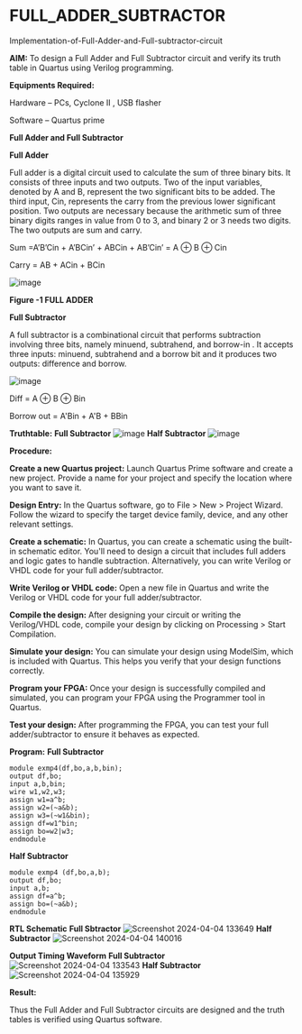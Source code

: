 # FULL_ADDER_SUBTRACTOR

Implementation-of-Full-Adder-and-Full-subtractor-circuit

**AIM:**
To design a Full Adder and Full Subtractor circuit and verify its truth table in Quartus using Verilog programming.

**Equipments Required:**

Hardware – PCs, Cyclone II , USB flasher

Software – Quartus prime

**Full Adder and Full Subtractor**

**Full Adder**

Full adder is a digital circuit used to calculate the sum of three binary bits. It consists of three inputs and two outputs. Two of the input variables, denoted by A and B, represent the two significant bits to be added. The third input, Cin, represents the carry from the previous lower significant position. Two outputs are necessary because the arithmetic sum of three binary digits ranges in value from 0 to 3, and binary 2 or 3 needs two digits. The two outputs are sum and carry.

Sum =A’B’Cin + A’BCin’ + ABCin + AB’Cin’ = A ⊕ B ⊕ Cin 

Carry = AB + ACin + BCin

![image](https://github.com/naavaneetha/FULL_ADDER_SUBTRACTOR/assets/154305477/0f30ba51-5ffb-4198-845f-18e054f675e7)

**Figure -1 FULL ADDER**

**Full Subtractor**

A full subtractor is a combinational circuit that performs subtraction involving three bits, namely minuend, subtrahend, and borrow-in . It accepts three inputs: minuend, subtrahend and a borrow bit and it produces two outputs: difference and borrow.

![image](https://github.com/naavaneetha/FULL_ADDER_SUBTRACTOR/assets/154305477/02b24f51-ab51-4304-9ad6-7b81ffc1ead5)

Diff = A ⊕ B ⊕ Bin 

Borrow out = A'Bin + A'B + BBin

**Truthtable:**
**Full Subtractor**
![image](https://github.com/jabezs2005/FULL_ADDER_SUBTRACTOR/assets/147473463/1f2e747a-4c6c-46d7-ad78-c8d080e83970)
**Half Subtractor**
![image](https://github.com/jabezs2005/FULL_ADDER_SUBTRACTOR/assets/147473463/1744e338-2830-4c6d-8c06-0772b84d472e)


**Procedure:**

**Create a new Quartus project:** Launch Quartus Prime software and create a new project. Provide a name for your project and specify the location where you want to save it.

**Design Entry:** In the Quartus software, go to File > New > Project Wizard. Follow the wizard to specify the target device family, device, and any other relevant settings.

**Create a schematic:** In Quartus, you can create a schematic using the built-in schematic editor. You'll need to design a circuit that includes full adders and logic gates to handle subtraction. Alternatively, you can write Verilog or VHDL code for your full adder/subtractor.

**Write Verilog or VHDL code:** Open a new file in Quartus and write the Verilog or VHDL code for your full adder/subtractor.

**Compile the design:** After designing your circuit or writing the Verilog/VHDL code, compile your design by clicking on Processing > Start Compilation.

**Simulate your design:** You can simulate your design using ModelSim, which is included with Quartus. This helps you verify that your design functions correctly.

**Program your FPGA:** Once your design is successfully compiled and simulated, you can program your FPGA using the Programmer tool in Quartus.

**Test your design:** After programming the FPGA, you can test your full adder/subtractor to ensure it behaves as expected.

**Program:**
**Full Subtractor**
```
module exmp4(df,bo,a,b,bin);
output df,bo;
input a,b,bin;
wire w1,w2,w3;
assign w1=a^b;
assign w2=(~a&b);
assign w3=(~w1&bin);
assign df=w1^bin;
assign bo=w2|w3;
endmodule
```
**Half Subtractor**
```
module exmp4 (df,bo,a,b);
output df,bo;
input a,b;
assign df=a^b;
assign bo=(~a&b);
endmodule
```

**RTL Schematic**
**Full Sbtractor**
![Screenshot 2024-04-04 133649](https://github.com/jabezs2005/FULL_ADDER_SUBTRACTOR/assets/147473463/38e6c022-fc23-4793-af59-00eaaf5f6444)
**Half Subtractor**
![Screenshot 2024-04-04 140016](https://github.com/jabezs2005/FULL_ADDER_SUBTRACTOR/assets/147473463/ea9eedc3-715e-4075-bf7a-dcd2435faaa8)

**Output Timing Waveform**
**Full Subtractor**
![Screenshot 2024-04-04 133543](https://github.com/jabezs2005/FULL_ADDER_SUBTRACTOR/assets/147473463/148b6595-d66c-4c59-8269-20f448e6d065)
**Half Subtractor**
![Screenshot 2024-04-04 135929](https://github.com/jabezs2005/FULL_ADDER_SUBTRACTOR/assets/147473463/84ef5a76-dd42-4ba3-8bbb-3769dd5b3bd0)

**Result:**

Thus the Full Adder and Full Subtractor circuits are designed and the truth tables is verified using Quartus software.




